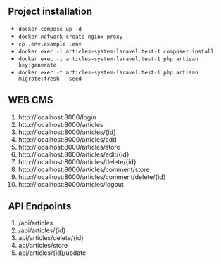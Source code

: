 Project installation
-----------
* `docker-compose up -d`
* `docker network create nginx-proxy`
* `cp .env.example .env` 
* `docker exec -i articles-system-laravel.test-1 composer install`
* `docker exec -i articles-system-laravel.test-1 php artisan key:generate`
* `docker exec -t articles-system-laravel.test-1 php artisan migrate:fresh --seed`

## WEB CMS
1. http://localhost:8000/login
2. http://localhost:8000/articles
3. http://localhost:8000/articles/{id}
4. http://localhost:8000/articles/add
5. http://localhost:8000/articles/store
6. http://localhost:8000/articles/edit/{id}
7. http://localhost:8000/articles/delete/{id}
8. http://localhost:8000/articles/comment/store
9. http://localhost:8000/articles/comment/delete/{id}
10. http://localhost:8000/articles/logout

## API Endpoints 

1. /api/articles
2. /api/articles/{id}
3. api/articles/delete/{id}
4. api/articles/store
5. api/articles/{id}/update
